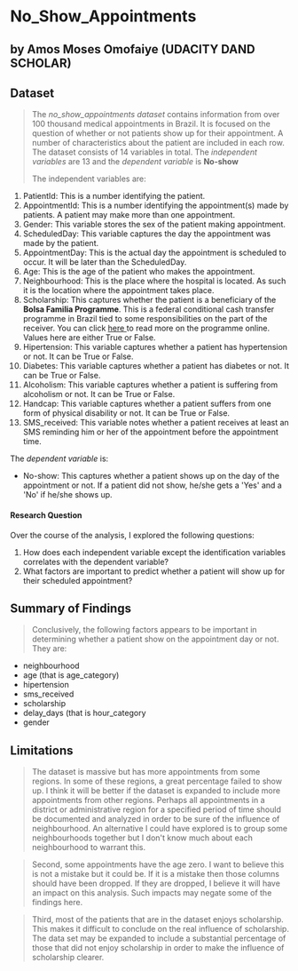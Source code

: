 # No_Show_Appointments
## by Amos Moses Omofaiye (UDACITY DAND SCHOLAR)


## Dataset

>The *no_show_appointments dataset* contains information from over 100 thousand medical appointments in Brazil. It is focused on the question of whether or not patients show up for their appointment. A number of characteristics about the patient are included in each row. The dataset consists of 14 variables in total. The *independent variables* are 13 and the *dependent variable* is **No-show** 
>
>The independent variables are: 
<ol>
    <li>PatientId: This is a number identifying the patient.</li>
    <li>AppointmentId: This is a number identifying the appointment(s) made by patients. A patient may make more than one appointment.</li>
    <li>Gender: This variable stores the sex of the patient making appointment.</li>
    <li>ScheduledDay: This variable captures the day the appointment was made by the patient.</li>
    <li>AppointmentDay: This is the actual day the appointment is scheduled to occur. It will be later than the  ScheduledDay.
    </li>
    <li>Age: This is the age of the patient who makes the appointment.</li>
    <li>Neighbourhood: This is the place where the hospital is located. As such it is the location where the appointment takes place.</li>
    <li>Scholarship: This captures whether the patient is a beneficiary of the <strong>Bolsa Familia Programme</strong>. This is a federal conditional cash transfer programme in Brazil tied to some responsibilities on the part of the receiver. You can click <a href='https://en.wikipedia.org/wiki/Bolsa_Fam%C3%ADlia'> here </a> to read more on the programme online. Values here are either True or False.</li>
    <li>Hipertension: This variable captures whether a patient has hypertension or not. It can be True or False.</li>
    <li>Diabetes: This variable captures whether a patient has diabetes or not. It can be True or False.</li>
    <li>Alcoholism: This variable captures whether a patient is suffering from alcoholism or not. It can be True or False.</li>
    <li>Handcap: This variable captures whether a patient suffers from one form of physical disability or not. It can be True or False.</li>
    <li>SMS_received: This variable notes whether a patient receives at least an SMS reminding him or her of the appointment before the appointment time.</li>
</ol>

The *dependent variable* is: 
<ul>
    <li>No-show: This captures whether a patient shows up on the day of the appointment or not. If a patient did not show, he/she gets a 'Yes' and a 'No' if he/she shows up.
    </li>
</ul>



#### Research Question
Over the course of the analysis, I explored the following questions:
<ol>
    <li> How does each independent variable except the identification variables correlates with the dependent variable?
    </li>
    <li> What factors are important to predict whether a patient will show up for their scheduled appointment?
    </li>
</ol>

## Summary of Findings

> Conclusively, the following factors appears to be important in determining whether a patient show on the appointment day or not. They are:
<ul>
    <li>neighbourhood</li>
    <li>age (that is age_category)</li>
    <li>hipertension</li>
    <li>sms_received</li>
    <li>scholarship</li>
    <li>delay_days (that is hour_category</li>
    <li>gender</li>
</ul>

## Limitations

> The dataset is massive but has more appointments from some regions. In some of these regions, a great percentage failed to show up. I think it will be better if the dataset is expanded to include more appointments from other regions. Perhaps all appointments in a district or administrative region for a specified period of time should be documented and analyzed in order to be sure of the influence of neighbourhood. An alternative I could have explored is to group some neighbourhoods together but I don't know much about each neighbourhood to warrant this.

> Second, some appointments have the age zero. I want to believe this is not a mistake but it could be. If it is a mistake then those columns should have been dropped. If they are dropped, I believe it will have an impact on this analysis. Such impacts may negate some of the findings here.

> Third, most of the patients that are in the dataset enjoys scholarship. This makes it difficult to conclude on the real influence of scholarship. The data set may be expanded to include a substantial percentage of those that did not enjoy scholarship in order to make the influence of scholarship clearer.